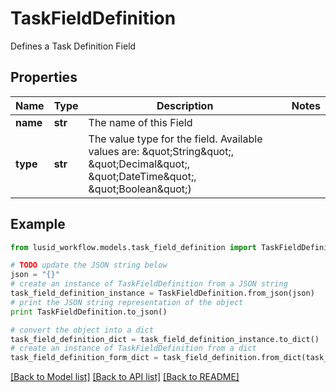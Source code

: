 # TaskFieldDefinition

Defines a Task Definition Field

## Properties
Name | Type | Description | Notes
------------ | ------------- | ------------- | -------------
**name** | **str** | The name of this Field | 
**type** | **str** | The value type for the field. Available values are: \&quot;String\&quot;, \&quot;Decimal\&quot;, \&quot;DateTime\&quot;, \&quot;Boolean\&quot;) | 

## Example

```python
from lusid_workflow.models.task_field_definition import TaskFieldDefinition

# TODO update the JSON string below
json = "{}"
# create an instance of TaskFieldDefinition from a JSON string
task_field_definition_instance = TaskFieldDefinition.from_json(json)
# print the JSON string representation of the object
print TaskFieldDefinition.to_json()

# convert the object into a dict
task_field_definition_dict = task_field_definition_instance.to_dict()
# create an instance of TaskFieldDefinition from a dict
task_field_definition_form_dict = task_field_definition.from_dict(task_field_definition_dict)
```
[[Back to Model list]](../README.md#documentation-for-models) [[Back to API list]](../README.md#documentation-for-api-endpoints) [[Back to README]](../README.md)


